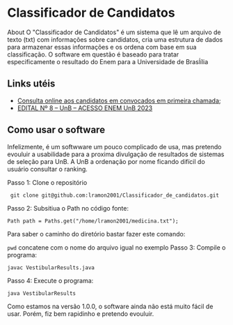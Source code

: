 # Classificador de Candidatos
About
O "Classificador de Candidatos" é um sistema que lê um arquivo de texto (txt) com informações sobre candidatos, cria uma estrutura de dados para armazenar essas informações e os ordena com base em sua classificação. O software em questão é baseado para tratar especificamente o resultado do Enem para a Universidade de Brasĺília

## Links utéis

- [Consulta online aos candidatos em convocados em primeira chamada](https://security.cebraspe.org.br/ConsultaOnline/UNB_23_ACESSOENEM/1983/7d6638f3-928d-46f4-b7bd-9ace99ad2b70/Consulta);
- [EDITAL Nº 8 – UnB – ACESSO ENEM UnB 2023](https://cdn.cebraspe.org.br/vestibulares/UNB_23_ACESSOENEM/arquivos/ED_8_2023_ACESSO_ENEM_RES_FINAL_BIOP_HETERO.PDF)

## Como usar o software

Infelizmente, é um softwware um pouco complicado de usa, mas pretendo evouluir a usabilidade para a proxima divulgação de resultados de sistemas de seleção para UnB. A UnB a ordenação por nome ficando difícil do usuário consultar o ranking.

Passo 1: Clone o repositório

``` git clone git@github.com:lramon2001/Classificador_de_candidatos.git```

Passo 2: Subsitiua o Path no código fonte:

 ```Path path = Paths.get("/home/lramon2001/medicina.txt");```
 
 Para saber o caminho do diretório bastar fazer este comando:
 
``` pwd ```
concatene com o nome do arquivo igual no exemplo
Passo 3: Compile o programa:

```javac VestibularResults.java```

Passo 4: Execute o programa:

```java VestibularResults```

Como estamos na versão 1.0.0, o software ainda não está muito fácil de usar. Porém, fiz bem rapidinho e pretendo evouluir.

